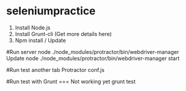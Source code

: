 # seleniumpractice

1. Install Node.js
2. Install Grunt-cli (Get more details here)
3. Npm install / Update







#Run server 
node ./node_modules/protractor/bin/webdriver-manager Update
node ./node_modules/protractor/bin/webdriver-manager start

#Run test another tab
Protractor conf.js

#Run test with Grunt === Not working yet
grunt test




